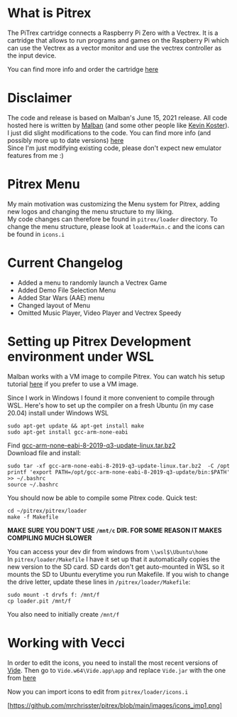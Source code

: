 # What is Pitrex #  
  
The PiTrex cartridge connects a Raspberry Pi Zero with a Vectrex. It is a cartridge that allows to run programs and games on the Raspberry Pi which can use the Vectrex as a vector monitor and use the vectrex controller as the input device.  
  
You can find more info and order the cartridge [here](http://www.ombertech.com/pitrex.php)  
  
# Disclaimer #  
  
The code and release is based on Malban's June 15, 2021 release. All code hosted here is written by [Malban](http://vide.malban.de) (and some other people like [Kevin Koster](http://www.ombertech.com/contact.htm)). I just did slight modifications to the code. You can find more info (and possibly more up to date versions) [here](http://vide.malban.de/pitrex/pitrex-baremetal-download)   
Since I'm just modifying existing code, please don't expect new emulator features from me :)  
  
# Pitrex Menu #  
  
My main motivation was customizing the Menu system for Pitrex, adding new logos and changing the menu structure to my liking.  
My code changes can therefore be found in `pitrex/loader` directory.
To change the menu structure, please look at `loaderMain.c` and the icons can be found in `icons.i`  
   
# Current Changelog #  
  
  - Added a menu to randomly launch a Vectrex Game  
  - Added Demo File Selection Menu  
  - Added Star Wars (AAE) menu  
  - Changed layout of Menu  
  - Omitted Music Player, Video Player and Vectrex Speedy  
   
# Setting up Pitrex Development environment under WSL #
  
Malban works with a VM image to compile Pitrex. You can watch his setup tutorial [here](http://vide.malban.de/pitrex/pitrex-baremetal-quick-start-unfinished) if you prefer to use a VM image.  
 
Since I work in Windows I found it more convenient to compile through WSL. Here's how to set up the compiler on a fresh Ubuntu (in my case 20.04) install under Windows WSL 
    
```sudo apt-get update && apt-get install make```  
```sudo apt-get install gcc-arm-none-eabi```  
  
Find [gcc-arm-none-eabi-8-2019-q3-update-linux.tar.bz2](https://developer.arm.com/-/media/Files/downloads/gnu-rm/8-2019q3/RC1.1/gcc-arm-none-eabi-8-2019-q3-update-linux.tar.bz2?revision=c34d758a-be0c-476e-a2de-af8c6e16a8a2?product=GNU%20Arm%20Embedded%20Toolchain,64-bit,,Linux,8-2019-q3-update)  
Download file and install:  
  
`sudo tar -xf gcc-arm-none-eabi-8-2019-q3-update-linux.tar.bz2  -C /opt`  
`printf 'export PATH=/opt/gcc-arm-none-eabi-8-2019-q3-update/bin:$PATH' >> ~/.bashrc`  
`source ~/.bashrc`  
  
You should now be able to compile some Pitrex code. Quick test:  
  
`cd ~/pitrex/pitrex/loader`  
`make -f Makefile`  
  
**MAKE SURE YOU DON'T USE `/mnt/c` DIR. FOR SOME REASON IT MAKES COMPILING MUCH SLOWER** 
  
You can access your dev dir from windows from `\\wsl$\Ubuntu\home`  
In `pitrex/loader/Makefile` I have it set up that it automatically copies the new version to the SD card. SD cards don't get auto-mounted in WSL so it mounts the SD to Ubuntu everytime you run Makefile. If you wish to change the drive letter, update these lines in `/pitrex/loader/Makefile`:  
  
`sudo mount -t drvfs f: /mnt/f`   
`cp loader.pit /mnt/f`  
  
You also need to initially create `/mnt/f`
   
# Working with Vecci #
  
In order to edit the icons, you need to install the most recent versions of [Vide](http://vide.malban.de/download/download-history). Then go to `Vide.w64\Vide.app\app` and replace `Vide.jar` with the one from [here](https://github.com/mrchrisster/pitrex/blob/main/Vide/Vide.jar)  
  
Now you can import icons to edit from `pitrex/loader/icons.i`  

[https://github.com/mrchrisster/pitrex/blob/main/images/icons_imp1.png]





